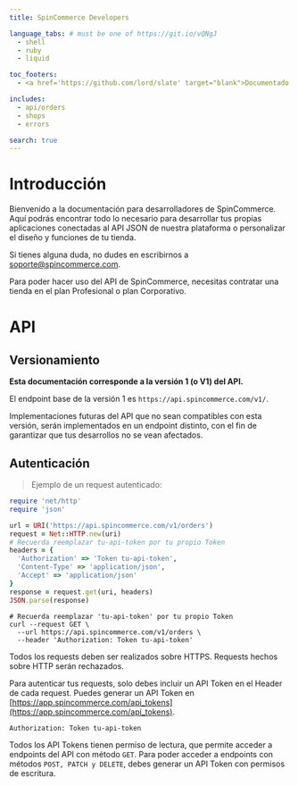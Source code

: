 ```yaml
---
title: SpinCommerce Developers

language_tabs: # must be one of https://git.io/vQNgJ
  - shell
  - ruby
  - liquid

toc_footers:
  - <a href='https://github.com/lord/slate' target="blank">Documentado con Slate</a>

includes:
  - api/orders
  - shops
  - errors

search: true
---
```


# Introducción

Bienvenido a la documentación para desarrolladores de SpinCommerce. Aquí podrás encontrar todo lo necesario para desarrollar tus propias aplicaciones conectadas al API JSON de nuestra plataforma o personalizar el diseño y funciones de tu tienda.

Si tienes alguna duda, no dudes en escribirnos a [soporte@spincommerce.com](mailto:soporte@spincommerce.com).

<aside class="notice">
Para poder hacer uso del API de SpinCommerce, necesitas contratar una tienda en el plan Profesional o plan Corporativo.
</aside>

# API

## Versionamiento

**Esta documentación corresponde a la versión 1 (o V1) del API.**

El endpoint base de la versión 1 es `https://api.spincommerce.com/v1/`.

Implementaciones futuras del API que no sean compatibles con esta versión, serán implementados en un endpoint distinto, con el fin de garantizar que tus desarrollos no se vean afectados.

## Autenticación

> Ejemplo de un request autenticado:

```ruby
require 'net/http'
require 'json'

url = URI('https://api.spincommerce.com/v1/orders')
request = Net::HTTP.new(uri)
# Recuerda reemplazar tu-api-token por tu propio Token
headers = {
  'Authorization' => 'Token tu-api-token',
  'Content-Type' => 'application/json',
  'Accept' => 'application/json'
}
response = request.get(uri, headers)
JSON.parse(response)
```

```shell
# Recuerda reemplazar 'tu-api-token' por tu propio Token
curl --request GET \
  --url https://api.spincommerce.com/v1/orders \
  --header 'Authorization: Token tu-api-token'
```

<aside class="notice">
Todos los requests deben ser realizados sobre HTTPS. Requests hechos sobre HTTP serán rechazados.
</aside>

Para autenticar tus requests, solo debes incluir un API Token en el Header de cada request. Puedes generar un API Token en [https://app.spincommerce.com/api_tokens](https://app.spincommerce.com/api_tokens).

`Authorization: Token tu-api-token`

Todos los API Tokens tienen permiso de lectura, que permite acceder a endpoints del API con método `GET`. Para poder acceder a endpoints con métodos `POST, PATCH y DELETE`, debes generar un API Token con permisos de escritura.






